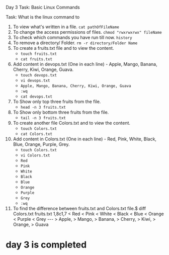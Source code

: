 Day 3 Task: Basic Linux Commands

Task: What is the linux command to

1. To view what's written in a file. `cat pathOfFileName`
2. To change the access permissions of files. `chmod "rwxrwxrwx" fileName`
3. To check which commands you have run till now. `history`
4. To remove a directory/ Folder. `rm -r directory/Folder Name`
5. To create a fruits.txt file and to view the content. 
   - `touch fruits.txt`
   - `cat fruits.txt`
6. Add content in devops.txt (One in each line) - Apple, Mango, Banana, Cherry, Kiwi, Orange, Guava.
    - `touch devops.txt`
    - `vi devops.txt`
    - `Apple, Mango, Banana, Cherry, Kiwi, Orange, Guava`
    - `:wq`
    - `cat devops.txt`
7. To Show only top three fruits from the file.
    - `head -n 3 fruits.txt`
8. To Show only bottom three fruits from the file.
    - `tail -n 3 fruits.txt`
9. To create another file Colors.txt and to view the content.
   - `touch Colors.txt`
   - `cat Colors.txt`
10. Add content in Colors.txt (One in each line) - Red, Pink, White, Black, Blue, Orange, Purple, Grey.
    - `touch Colors.txt`
    - `vi Colors.txt`
    - `Red`
    - `Pink`
    - `White`
    - `Black`
    - `Blue`
    - `Orange`
    - `Purple`
    - `Grey`
    - `:wq`
11. To find the difference between fruits.txt and Colors.txt file.$ diff Colors.txt fruits.txt
        1,8c1,7
        < Red
        < Pink
        < White
        < Black
        < Blue
        < Orange
        < Purple
        < Grey
        ---
        > Apple,
        > Mango,
        > Banana,
        > Cherry,
        > Kiwi,
        > Orange,
        > Guava

 # day 3 is completed